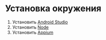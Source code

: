 # Установка окружения

1. Установить [Android Studio](https://developer.android.com/)
2. Установить [Node](https://nodejs.org/en)
3. Установить [Appium](https://appium.io/docs/en/2.0/quickstart/install/)

